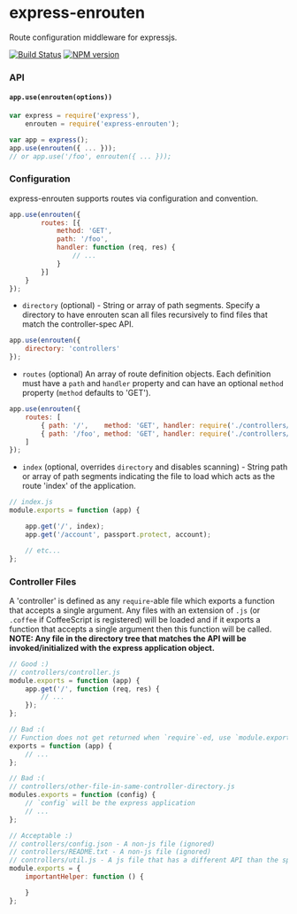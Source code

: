 express-enrouten
==================

Route configuration middleware for expressjs.


[![Build Status](https://travis-ci.org/paypal/express-enrouten.png)](https://travis-ci.org/paypal/express-enrouten)
[![NPM version](https://badge.fury.io/js/express-enrouten.png)](http://badge.fury.io/js/express-enrouten)

### API
#### `app.use(enrouten(options))`
```javascript
var express = require('express'),
    enrouten = require('express-enrouten');

var app = express();
app.use(enrouten({ ... }));
// or app.use('/foo', enrouten({ ... }));
```


### Configuration
express-enrouten supports routes via configuration and convention.
```javascript
app.use(enrouten({
        routes: [{
            method: 'GET',
            path: '/foo',
            handler: function (req, res) {
                // ...
            }
        }]
    }
});
```

- `directory` (optional) - String or array of path segments. Specify a directory to have enrouten scan all files recursively
to find files that match the controller-spec API.

```javascript
app.use(enrouten({
    directory: 'controllers'
});
```

- `routes` (optional) An array of route definition objects. Each definition must have a `path` and `handler` property and
can have an optional `method` property (`method` defaults to 'GET').

```javascript
app.use(enrouten({
    routes: [
        { path: '/',    method: 'GET', handler: require('./controllers/index') },
        { path: '/foo', method: 'GET', handler: require('./controllers/foo') }
    ]
});
```

- `index` (optional, overrides `directory` and disables scanning) - String path or array of path segments indicating
the file to load which acts as the route 'index' of the application.

```javascript
// index.js
module.exports = function (app) {

    app.get('/', index);
    app.get('/account', passport.protect, account);

    // etc...
};
```

### Controller Files
A 'controller' is defined as any `require`-able file which exports a function that accepts a single argument. Any files with an extension of `.js` (or `.coffee` if CoffeeScript is registered) will be loaded and if it exports a function that accepts a single argument then this function will be called. **NOTE: Any file in the directory tree that matches the API will be invoked/initialized with the express application object.**

```javascript
// Good :)
// controllers/controller.js
module.exports = function (app) {
    app.get('/', function (req, res) {
        // ...
    });
};

// Bad :(
// Function does not get returned when `require`-ed, use `module.exports`
exports = function (app) {
    // ...
};

// Bad :(
// controllers/other-file-in-same-controller-directory.js
modules.exports = function (config) {
    // `config` will be the express application
    // ...
};

// Acceptable :)
// controllers/config.json - A non-js file (ignored)
// controllers/README.txt - A non-js file (ignored)
// controllers/util.js - A js file that has a different API than the spec (ignored)
module.exports = {
    importantHelper: function () {

    }
};
```
